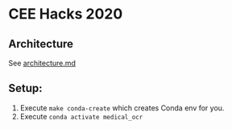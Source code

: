 # CEE Hacks 2020

## Architecture
See [architecture.md](docs/architecture.md)

## Setup:

1. Execute `make conda-create` which creates Conda env for you.
2. Execute `conda activate medical_ocr`
